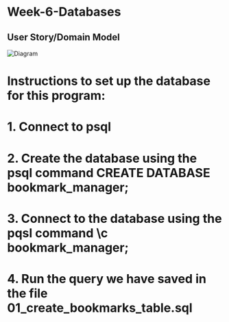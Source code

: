 # Week-6-Databases

## User Story/Domain Model
![Diagram](./images/show_list_user_story_new.png "Show list domain model")

# Instructions to set up the database for this program:
# 1. Connect to psql
# 2. Create the database using the psql command CREATE DATABASE bookmark_manager;
# 3. Connect to the database using the pqsl command \c bookmark_manager;
# 4. Run the query we have saved in the file 01_create_bookmarks_table.sql
